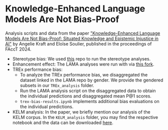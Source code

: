 # Knowledge-Enhanced Language Models Are Not Bias-Proof

Analysis scripts and data from the paper ["Knowledge-Enhanced Language Models Are Not Bias-Proof: Situated Knowledge and Epistemic Injustice in AI"](https://dl.acm.org/doi/pdf/10.1145/3630106.3658981) by Angelie Kraft and Eloïse Soulier, published in the proceedings of FAccT 2024.


- Stereotype bias: We used [this](https://github.com/McGill-NLP/bias-bench) repo to run the stereotype analyses.
- Enhancement effect: The LAMA analyses were run with via [this fork](https://github.com/morioka/LAMA).
- TREx performance bias:
   - To analyze the TREx performance bias, we disaggregated the dataset linked in the LAMA repo by gender. We provide the gendered subsets in our `TREx_analysis` folder.
   - Run the LAMA analysis script on the disaggregated data to obtain the individual predictions and disaggregated mean P@1 scores.
   - `trex-bias-results.ipynb` implements additional bias evaluations on the individual predictions.
- KELM analysis: In the paper, we briefly mention our analysis of the KELM corpus. In the `KELM_analysis` folder, you may find the respective notebook and the data can be downloaded [here](https://drive.google.com/drive/folders/1diLInSDJHdKjo5_0Dizgog6FMyjnpWrw?usp=sharing).
